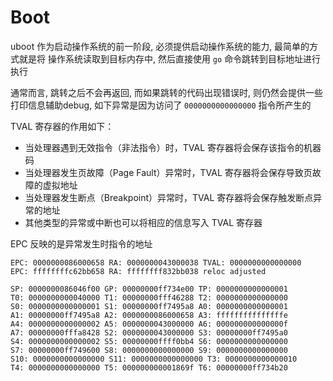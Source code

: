 # Boot

uboot 作为启动操作系统的前一阶段, 必须提供启动操作系统的能力, 最简单的方式就是将 操作系统读取到目标内存中, 然后直接使用 `go` 命令跳转到目标地址进行执行

通常而言, 跳转之后不会再返回, 而如果跳转的代码出现错误时, 则仍然会提供一些打印信息辅助debug, 如下异常是因为访问了 `0000000000000000` 指令所产生的

TVAL 寄存器的作用如下：
- 当处理器遇到无效指令（非法指令）时，TVAL 寄存器将会保存该指令的机器码
- 当处理器发生页故障（Page Fault）异常时，TVAL 寄存器将会保存导致页故障的虚拟地址
- 当处理器发生断点（Breakpoint）异常时，TVAL 寄存器将会保存触发断点异常的地址
- 其他类型的异常或中断也可以将相应的信息写入 TVAL 寄存器

EPC 反映的是异常发生时指令的地址

```
EPC: 0000000086000658 RA: 0000000043000038 TVAL: 0000000000000000
EPC: ffffffffc62bb658 RA: ffffffff832bb038 reloc adjusted

SP: 0000000086046f00 GP: 00000000ff734e00 TP: 0000000000000001
T0: 0000000000040000 T1: 00000000fff46288 T2: 0000000000000000
S0: 0000000000000001 S1: 00000000ff7495a8 A0: 0000000000000001
A1: 00000000ff7495a8 A2: 0000000086000658 A3: fffffffffffffffe
A4: 0000000000000002 A5: 0000000043000000 A6: 000000000000000f
A7: 00000000fffa8428 S2: 0000000043000000 S3: 00000000ff7495a0
S4: 0000000000000002 S5: 00000000ffff0bb4 S6: 0000000000000000
S7: 00000000ff749600 S8: 0000000000000000 S9: 0000000000000000
S10: 0000000000000000 S11: 0000000000000000 T3: 0000000000000010
T4: 0000000000000000 T5: 000000000001869f T6: 00000000ff734b20
```